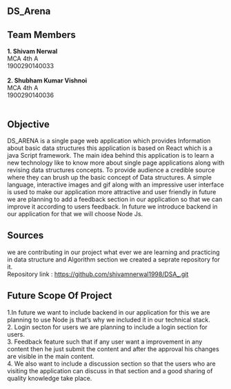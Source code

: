   ##  DS_Arena
## Team Members 
<b>1. Shivam Nerwal </b></br>
  MCA 4th A</br>
 1900290140033</br>
 </br>
<b>2. Shubham Kumar Vishnoi </b></br>
  MCA 4th A</br>
 1900290140036 </br> 
 </br>
 ## Objective
 DS_ARENA is a single page web application which provides Information about basic 
data structures this application is based on React which is a java Script framework.
The main idea behind this application is to learn a new technology like to know more 
about single page applications along with revising data structures concepts.
To provide audience a credible source where they can brush up the basic concept of 
Data structures. A simple language, interactive images and gif along with an impressive 
user interface is used to make our application more attractive and user friendly in future 
we are planning to add a feedback section in our application so that we can improve it 
according to users feedback. In future we introduce backend in our application for that 
we will choose Node Js.
## Sources 
we are contributing in our project what ever we are learning and practicing in data structure and Algorithm section 
we created a seprate repository for it.</br>
Repository link : https://github.com/shivamnerwal1998/DSA_.git
## Future Scope Of Project
 
 1.In future we want to include backend in our application for this we are planning to use 
Node js that’s why we included it in our technical stack.</br>
2. Login secton for users we are planning to include a login section for users.</br> 
3. Feedback feature such that if any user want a improvement in any content then he just 
submit the content and after the approval his changes are visible in the main content.</br> 
4. We also want to include a discussion section so that the users who are visiting the application can discuss in that section and a good sharing of quality knowledge take place.</br>

